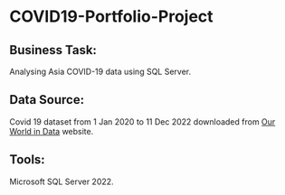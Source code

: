# COVID19-Portfolio-Project

## Business Task:
   Analysing Asia COVID-19 data using SQL Server. 
	
## Data Source:
   Covid 19 dataset from 1 Jan 2020 to 11 Dec 2022 downloaded from [Our World in Data](https://ourworldindata.org/covid-cases) website.

## Tools:
   Microsoft SQL Server 2022.

